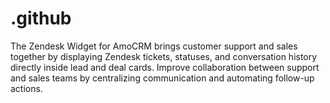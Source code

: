 # .github
The Zendesk Widget for AmoCRM brings customer support and sales together by displaying Zendesk tickets, statuses, and conversation history directly inside lead and deal cards. Improve collaboration between support and sales teams by centralizing communication and automating follow-up actions.
